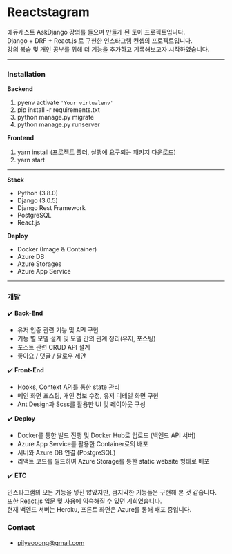 # **Reactstagram**

에듀캐스트 AskDjango 강의를 들으며 만들게 된 토이 프로젝트입니다.  
Django + DRF + React.js 로 구현한 인스타그램 컨셉의 프로젝트입니다.  
강의 복습 및 개인 공부를 위해 더 기능을 추가하고 기록해보고자 시작하였습니다.  


----------


### **Installation**
**Backend**
  1. pyenv activate `'Your virtualenv'`
  2. pip install -r requirements.txt
  3. python manage.py migrate
  4. python manage.py runserver 

**Frontend**
1. yarn install (프로젝트 폴더, 실행에 요구되는 패키지 다운로드)
2. yarn start


--------


**Stack**
- Python (3.8.0)
- Django (3.0.5)
- Django Rest Framework
- PostgreSQL
- React.js

**Deploy**
- Docker (Image & Container)
- Azure DB
- Azure Storages
- Azure App Service

-------


### 개발

✔️ **Back-End**

- 유저 인증 관련 기능 및 API 구현
- 기능 별 모델 설계 및 모델 간의 관계 정리(유저, 포스팅)
- 포스트 관련 CRUD API 설계
- 좋아요 / 댓글 / 팔로우 제안

✔️ **Front-End**

- Hooks, Context API를 통한 state 관리
- 메인 화면 포스팅, 개인 정보 수정, 유저 디테일 화면 구현
- Ant Design과 Scss를 활용한 UI 및 레이아웃 구성

✔️ **Deploy**

- Docker를 통한 빌드 진행 및 Docker Hub로 업로드 (백엔드 API 서버)
- Azure App Service를 활용한 Container로의 배포
- 서버와 Azure DB 연결 (PostgreSQL)
- 리액트 코드를 빌드하여 Azure Storage를 통한 static website 형태로 배포

✔️ **ETC**

인스타그램의 모든 기능을 넣진 않았지만, 큼지막한 기능들은 구현해 본 것 같습니다.  
또한 React.js 입문 및 사용에 익숙해질 수 있던 기회였습니다.  
현재 백엔드 서버는 Heroku, 프론트 화면은 Azure를 통해 배포 중입니다.  




### **Contact**
- pilyeooong@gmail.com

